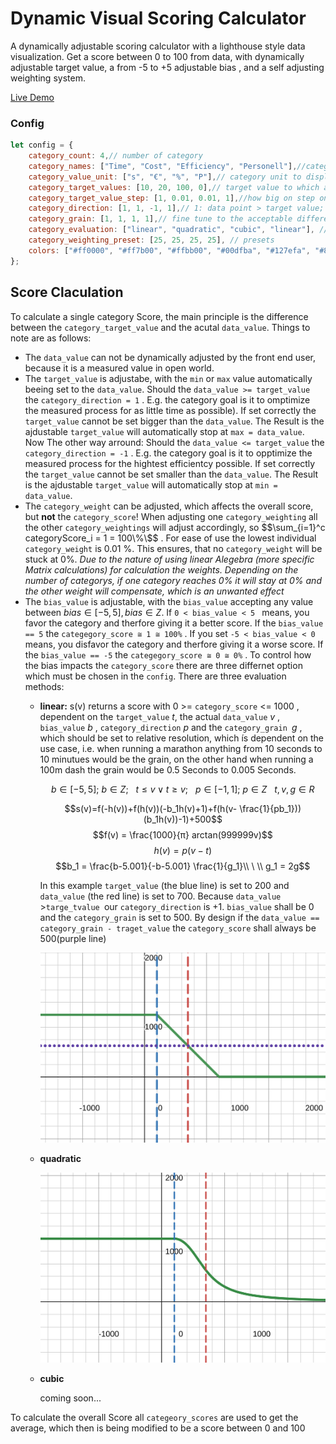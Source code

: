 # Dynamic Visual Scoring Calculator

A dynamically adjustable scoring calculator with a lighthouse style data visualization. Get a score between 0 to 100 from data, with dynamically adjustable target value, a from -5 to +5 adjustable bias , and a self adjusting weighting system.

[Live Demo](https://memorabilien.github.io/dynamic-visual-scoring-calculator/src/)

### Config

```js
let config = {
	category_count: 4,// number of category
	category_names: ["Time", "Cost", "Efficiency", "Personell"],//category title to display
	category_value_unit: ["s", "€", "%", "P"],// category unit to display
	category_target_values: [10, 20, 100, 0],// target value to which a data Point in the data set should converge
	category_target_value_step: [1, 0.01, 0.01, 1],//how big on step on the slider should be
	category_direction: [1, 1, -1, 1],// 1: data point > target value; -1: data point < target value 
	category_grain: [1, 1, 1, 1],// fine tune to the acceptable difference between data point and target value
	category_evaluation: ["linear", "quadratic", "cubic", "linear"], // how should the score of a category be calculated
	category_weighting_preset: [25, 25, 25, 25], // presets
	colors: ["#ff0000", "#ff7b00", "#ffbb00", "#00dfba", "#127efa", "#8921ff", "#d500e9"], // define the circle colors
};
```

## Score Claculation

To calculate a single category Score, the main principle is the difference between the `category_target_value` and the acutal `data_value`. Things to note are as follows:

* The `data_value` can not be dynamically adjusted by the front end user, because it is a measured value in open world.
* The `target_value` is adjustabe, with the `min` or `max` value  automatically beeing set to the `data_value`.
  Should the `data_value >= target_value` the `category_direction = 1` . E.g. the category goal is it to omptimize the measured process for as little time as possible). If set correctly the `target_value` cannot be set bigger than the `data_value`. The Result is the ajdustable `target_value` will automatically stop at `max = data_value`.
  Now The other way arround: Should the `data_value <= target_value` the `category_direction = -1` . E.g. the category goal is it to opptimize the measured process for the hightest efficientcy possible. If set correctly the `target_value` cannot be set smaller than the `data_value`. The Result is the ajdustable `target_value` will automatically stop at `min = data_value`.
* The `category_weight` can be adjusted, which affects the overall score, but **not** the ``category_score``! When adjusting one `category_weighting` all the other `category_weightings` will adjust accordingly, so $$\sum_{i=1}^c categoryScore_i = 1 = 100\%\$$ . For ease of use the lowest individual `category_weight` is 0.01 %. This ensures, that no `category_weight` will be stuck at 0%. *Due to the nature of using linear Alegebra (more specific Matrix calculations) for calculation the weights.  Depending on the number of categorys, if one category reaches 0% it will stay at 0% and the other weight will compensate, which is an unwanted effect*
* The `bias_value` is adjustable, with the `bias_value` accepting any value between $bias ∈ [-5 , 5] ,  bias ∈ Z$. If `0 < bias_value < 5 ` means, you favor the category and therfore giving it a better score. If the  `bias_value == 5` the `categegory_score ≅ 1 ≅ 100%` .
  If you set  `-5 < bias_value < 0 ` means, you disfavor the category and therfore giving it a worse score. If the `bias_value == -5` the `categegory_score ≅ 0 ≅ 0%` . To control how the bias impacts the `category_score` there are three differnet option which must be chosen in the `config`. There are three evaluation methods:
  * **linear:**
    s(v) returns a score with  0 >= `category_score` <= 1000 , dependent on the `target_value` $t$, the actual `data_value` $v$ , `bias_value` $b$ , `category_direction` $p$ and the `category_grain `$g$ , which should be set to relative resolution, which ís dependent on the use case, i.e. when running a marathon anything from 10 seconds to 10 minutues would be the grain, on the other hand when running  a 100m dash the grain would be 0.5 Seconds to 0.005 Seconds.

    $$b \in [-5,5];\ b \in Z;\ \ \ t \le v \vee t \ge v; \ \ \ p \in [-1,1]; \ p \in Z\ \ \ t,v,g \in R$$
    

    $$s(v)=f(-h(v))+f(h(v))(-b_1h(v)+1)+f(h(v- \frac{1}{pb_1}))(b_1h(v))-1)+500$$
    $$f(v) = \frac{1000}{π} arctan(999999v)$$
    $$h(v) = p(v-t)$$
    $$b_1 = \frac{b-5.001}{-b-5.001} \frac{1}{g_1}\\ \ \\ g_1 = 2g$$

    In this example `target_value` (the blue line) is set to 200 and ` data_value` (the red line) is set to 700. Because  `data_value `>`targe_tvalue `our `category_direction` is +1.
    `bias_value` shall be 0 and the `category_grain` is set to 500. By design if the `data_value == category_grain - traget_value` the `category_score` shall always be 500(purple line)

    ![linear bias example plot](https://raw.githubusercontent.com/memorabilien/dynamic-visual-scoring-calculator/test-branch-1/docs/calc/linear.svg "Linear Bias Plot")
  * **quadratic**

    ![quadratic bias example plot](https://raw.githubusercontent.com/memorabilien/dynamic-visual-scoring-calculator/test-branch-1/docs/calc/quad.svg "Quadratic Bias Plot")
  * **cubic**

    coming soon...

To calculate the overall Score all `categeory_scores` are used to get the average, which then is being modified to be a score between 0 and 100
